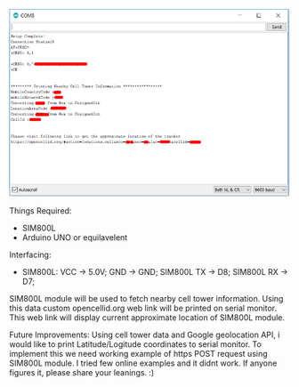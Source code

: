<img src="https://github.com/AnandVetcha/HackerBox/blob/master/Box16/Pictures/SerialOutput.PNG" alt="Tracker Location">

Things Required:
- SIM800L
- Arduino UNO or equilavelent

Interfacing:
- SIM800L:
VCC -> 5.0V;
GND -> GND;
SIM800L TX -> D8;
SIM800L RX -> D7;

SIM800L module will be used to fetch nearby cell tower information. Using this data custom opencellid.org web link will be printed on serial monitor. This web link will display current approximate location of SIM800L module.

Future Improvements: Using cell tower data and Google geolocation API, i would like to print Latitude/Logitude coordinates to serial monitor. To implement this we need working example of https POST request using SIM800L module. I tried few online examples and it didnt work. If anyone figures it, please share your leanings. :)
